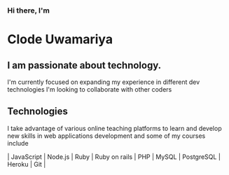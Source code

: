 ### Hi there, I'm

# Clode Uwamariya

## I am passionate about **technology**.

I'm currently focused on expanding my experience in different dev technologies
I'm looking to collaborate with other coders

## Technologies

I take advantage of various online teaching platforms to learn and develop new skills in web applications development and some of my courses include

| JavaScript | Node.js | Ruby | Ruby on rails | PHP | MySQL | PostgreSQL | Heroku | Git |
